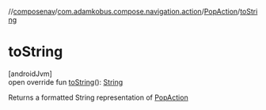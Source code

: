 //[composenav](../../../index.md)/[com.adamkobus.compose.navigation.action](../index.md)/[PopAction](index.md)/[toString](to-string.md)

# toString

[androidJvm]\
open override fun [toString](to-string.md)(): [String](https://kotlinlang.org/api/latest/jvm/stdlib/kotlin/-string/index.html)

Returns a formatted String representation of [PopAction](index.md)
